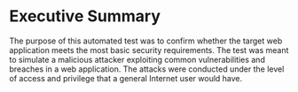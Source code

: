 # Executive Summary

The purpose of this automated test was to confirm whether the target web application meets the most basic security requirements. The test was meant to simulate a malicious attacker exploiting common vulnerabilities and breaches in a web application. The attacks were conducted under the level of access and privilege that a general Internet user would have.
